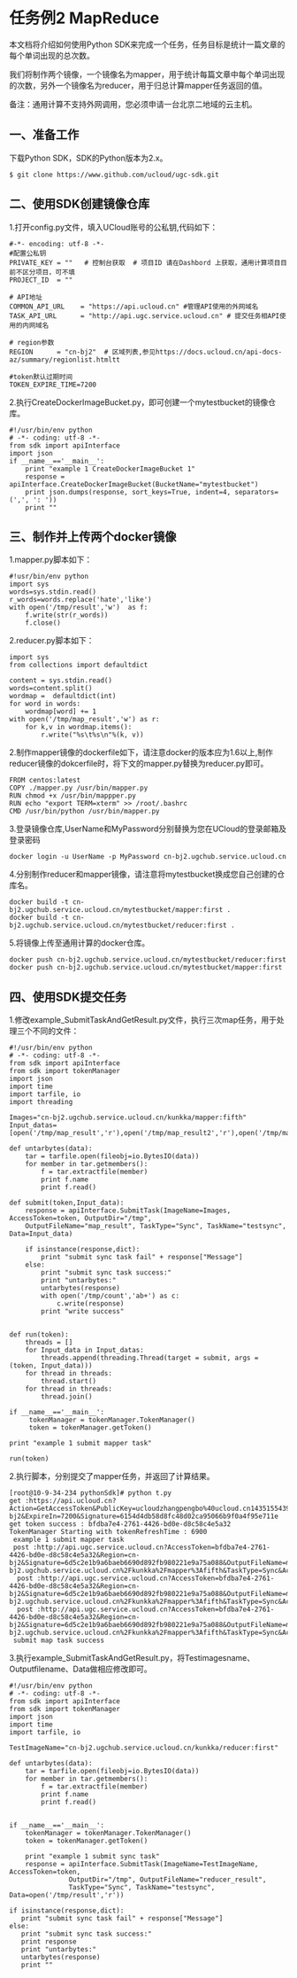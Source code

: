 

# 任务例2 MapReduce

本文档将介绍如何使用Python SDK来完成一个任务，任务目标是统计一篇文章的每个单词出现的总次数。

我们将制作两个镜像，一个镜像名为mapper，用于统计每篇文章中每个单词出现的次数，另外一个镜像名为reducer，用于归总计算mapper任务返回的值。

备注：通用计算不支持外网调用，您必须申请一台北京二地域的云主机。

## 一、准备工作

下载Python SDK，SDK的Python版本为2.x。

    $ git clone https://www.github.com/ucloud/ugc-sdk.git

## 二、使用SDK创建镜像仓库

1.打开config.py文件，填入UCloud账号的公私钥,代码如下：

    #-*- encoding: utf-8 -*-
    #配置公私钥
    PRIVATE_KEY = ""   # 控制台获取  # 项目ID 请在Dashbord 上获取，通用计算项目目前不区分项目，可不填
    PROJECT_ID  = ""
    
    # API地址
    COMMON_API_URL    = "https://api.ucloud.cn" #管理API使用的外网域名
    TASK_API_URL      = "http://api.ugc.service.ucloud.cn" # 提交任务相API使用的内网域名
    
    # region参数
    REGION      = "cn-bj2"  # 区域列表,参见https://docs.ucloud.cn/api-docs-az/summary/regionlist.htmltt
    
    #token默认过期时间
    TOKEN_EXPIRE_TIME=7200

2.执行CreateDockerImageBucket.py，即可创建一个mytestbucket的镜像仓库。

    #!/usr/bin/env python
    # -*- coding: utf-8 -*-
    from sdk import apiInterface
    import json
    if __name__=='__main__':
        print "example 1 CreateDockerImageBucket 1"
        response = apiInterface.CreateDockerImageBucket(BucketName="mytestbucket")
        print json.dumps(response, sort_keys=True, indent=4, separators=(',', ': '))
        print ""

## 三、制作并上传两个docker镜像

1.mapper.py脚本如下：

    #!usr/bin/env python
    import sys
    words=sys.stdin.read()
    r_words=words.replace('hate','like')
    with open('/tmp/result','w')  as f:
        f.write(str(r_words))
        f.close()

2.reducer.py脚本如下：

    import sys
    from collections import defaultdict
    
    content = sys.stdin.read()
    words=content.split()
    wordmap =  defaultdict(int)
    for word in words:
        wordmap[word] += 1
    with open('/tmp/map_result','w') as r:
        for k,v in wordmap.items():
            r.write("%s\t%s\n"%(k, v))

2.制作mapper镜像的dockerfile如下，请注意docker的版本应为1.6以上,制作reducer镜像的dokcerfile时，将下文的mapper.py替换为reducer.py即可。

    FROM centos:latest
    COPY ./mapper.py /usr/bin/mapper.py
    RUN chmod +x /usr/bin/mappper.py
    RUN echo "export TERM=xterm" >> /root/.bashrc
    CMD /usr/bin/python /usr/bin/mapper.py

3.登录镜像仓库,UserName和MyPassword分别替换为您在UCloud的登录邮箱及登录密码

    docker login -u UserName -p MyPassword cn-bj2.ugchub.service.ucloud.cn

4.分别制作reducer和mapper镜像，请注意将mytestbucket换成您自己创建的仓库名。

    docker build -t cn-bj2.ugchub.service.ucloud.cn/mytestbucket/mapper:first .
    docker build -t cn-bj2.ugchub.service.ucloud.cn/mytestbucket/reducer:first .

5.将镜像上传至通用计算的docker仓库。

    docker push cn-bj2.ugchub.service.ucloud.cn/mytestbucket/reducer:first
    docker push cn-bj2.ugchub.service.ucloud.cn/mytestbucket/mapper:first

## 四、使用SDK提交任务

1.修改example\_SubmitTaskAndGetResult.py文件，执行三次map任务，用于处理三个不同的文件：

    #!/usr/bin/env python
    # -*- coding: utf-8 -*-
    from sdk import apiInterface
    from sdk import tokenManager
    import json
    import time
    import tarfile, io
    import threading
    
    Images="cn-bj2.ugchub.service.ucloud.cn/kunkka/mapper:fifth"
    Input_datas=[open('/tmp/map_result','r'),open('/tmp/map_result2','r'),open('/tmp/map_result3','r')]
    
    def untarbytes(data):
        tar = tarfile.open(fileobj=io.BytesIO(data))
        for member in tar.getmembers():
            f = tar.extractfile(member)
            print f.name
            print f.read()
    
    def submit(token,Input_data):
        response = apiInterface.SubmitTask(ImageName=Images, AccessToken=token, OutputDir="/tmp",
        OutputFileName="map_result", TaskType="Sync", TaskName="testsync", Data=Input_data)
    
        if isinstance(response,dict):
            print "submit sync task fail" + response["Message"]
        else:
            print "submit sync task success:"
            print "untarbytes:"
            untarbytes(response)
            with open('/tmp/count','ab+') as c:
                c.write(response)
            print "write success"
    
    
    def run(token):
        threads = []
        for Input_data in Input_datas:
            threads.append(threading.Thread(target = submit, args = (token, Input_data)))
        for thread in threads:
            thread.start()
        for thread in threads:
            thread.join()
    
    if __name__=='__main__':
         tokenManager = tokenManager.TokenManager()
         token = tokenManager.getToken()
    
    print "example 1 submit mapper task"
    
    run(token)

2.执行脚本，分别提交了mapper任务，并返回了计算结果。

    [root@10-9-34-234 pythonSdk]# python t.py
    get :https://api.ucloud.cn?Action=GetAccessToken&PublicKey=ucloudzhangpengbo%40ucloud.cn1435155439000280342630&Region=cn-bj2&ExpireIn=7200&Signature=6154d4db58d8fc48d02ca95066b9f0a4f95e711e
    get token success : bfdba7e4-2761-4426-bd0e-d8c58c4e5a32
    TokenManager Starting with tokenRefreshTime : 6900
     example 1 submit mapper task
     post :http://api.ugc.service.ucloud.cn?AccessToken=bfdba7e4-2761-4426-bd0e-d8c58c4e5a32&Region=cn-bj2&Signature=6d5c2e1b9a6baeb6690d892fb980221e9a75a088&OutputFileName=map_result&PublicKey=ucloudzhangpengbo%40ucloud.cn1435155439000280342630&ImageName=cn-bj2.ugchub.service.ucloud.cn%2Fkunkka%2Fmapper%3Afifth&TaskType=Sync&Action=SubmitTask&TaskName=testsync&OutputDir=%2Ftmp
      post :http://api.ugc.service.ucloud.cn?AccessToken=bfdba7e4-2761-4426-bd0e-d8c58c4e5a32&Region=cn-bj2&Signature=6d5c2e1b9a6baeb6690d892fb980221e9a75a088&OutputFileName=map_result&PublicKey=ucloudzhangpengbo%40ucloud.cn1435155439000280342630&ImageName=cn-bj2.ugchub.service.ucloud.cn%2Fkunkka%2Fmapper%3Afifth&TaskType=Sync&Action=SubmitTask&TaskName=testsync&OutputDir=%2Ftmp
      post :http://api.ugc.service.ucloud.cn?AccessToken=bfdba7e4-2761-4426-bd0e-d8c58c4e5a32&Region=cn-bj2&Signature=6d5c2e1b9a6baeb6690d892fb980221e9a75a088&OutputFileName=map_result&PublicKey=ucloudzhangpengbo%40ucloud.cn1435155439000280342630&ImageName=cn-bj2.ugchub.service.ucloud.cn%2Fkunkka%2Fmapper%3Afifth&TaskType=Sync&Action=SubmitTask&TaskName=testsync&OutputDir=%2Ftmp
     submit map task success

3.执行example\_SubmitTaskAndGetResult.py，将Testimagesname、Outputfilename、Data做相应修改即可。

    #!/usr/bin/env python
    # -*- coding: utf-8 -*-
    from sdk import apiInterface
    from sdk import tokenManager
    import json
    import time
    import tarfile, io
    
    TestImageName="cn-bj2.ugchub.service.ucloud.cn/kunkka/reducer:first"
    
    def untarbytes(data):
        tar = tarfile.open(fileobj=io.BytesIO(data))
        for member in tar.getmembers():
            f = tar.extractfile(member)
            print f.name
            print f.read()
    
    
    if __name__=='__main__':
        tokenManager = tokenManager.TokenManager()
        token = tokenManager.getToken()
    
        print "example 1 submit sync task"
        response = apiInterface.SubmitTask(ImageName=TestImageName, AccessToken=token,
                   OutputDir="/tmp", OutputFileName="reducer_result", 
                   TaskType="Sync", TaskName="testsync", Data=open('/tmp/result','r'))
    
    if isinstance(response,dict):
       print "submit sync task fail" + response["Message"]
    else:
       print "submit sync task success:" 
       print response 
       print "untarbytes:" 
       untarbytes(response) 
       print ""
